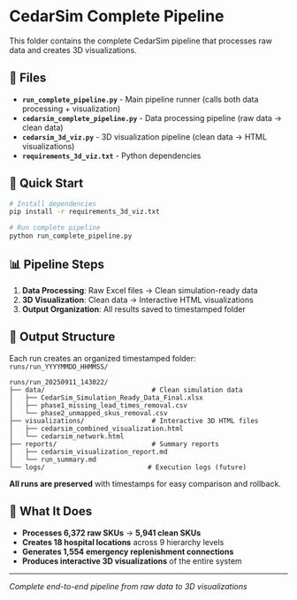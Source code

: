 # CedarSim Complete Pipeline

This folder contains the complete CedarSim pipeline that processes raw data and creates 3D visualizations.

## 📁 Files

- **`run_complete_pipeline.py`** - Main pipeline runner (calls both data processing + visualization)
- **`cedarsim_complete_pipeline.py`** - Data processing pipeline (raw data → clean data)
- **`cedarsim_3d_viz.py`** - 3D visualization pipeline (clean data → HTML visualizations)
- **`requirements_3d_viz.txt`** - Python dependencies

## 🚀 Quick Start

```bash
# Install dependencies
pip install -r requirements_3d_viz.txt

# Run complete pipeline
python run_complete_pipeline.py
```

## 📊 Pipeline Steps

1. **Data Processing**: Raw Excel files → Clean simulation-ready data
2. **3D Visualization**: Clean data → Interactive HTML visualizations
3. **Output Organization**: All results saved to timestamped folder

## 📁 Output Structure

Each run creates an organized timestamped folder: `runs/run_YYYYMMDD_HHMMSS/`

```
runs/run_20250911_143022/
├── data/                           # Clean simulation data
│   ├── CedarSim_Simulation_Ready_Data_Final.xlsx
│   ├── phase1_missing_lead_times_removal.csv
│   └── phase2_unmapped_skus_removal.csv
├── visualizations/                 # Interactive 3D HTML files
│   ├── cedarsim_combined_visualization.html
│   └── cedarsim_network.html
├── reports/                        # Summary reports
│   ├── cedarsim_visualization_report.md
│   └── run_summary.md
└── logs/                          # Execution logs (future)
```

**All runs are preserved** with timestamps for easy comparison and rollback.

## 🎯 What It Does

- **Processes 6,372 raw SKUs** → **5,941 clean SKUs**
- **Creates 18 hospital locations** across 9 hierarchy levels
- **Generates 1,554 emergency replenishment connections**
- **Produces interactive 3D visualizations** of the entire system

---
*Complete end-to-end pipeline from raw data to 3D visualizations*
